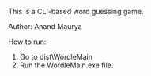 This is a CLI-based word guessing game.

Author: Anand Maurya


How to run:
1. Go to dist\WordleMain
2. Run the WordleMain.exe file.